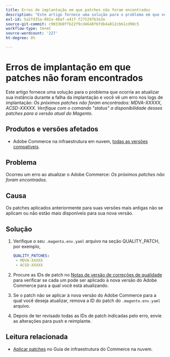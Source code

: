 ```yaml
---
title: Erros de implantação em que patches não foram encontrados
description: "Este artigo fornece uma solução para o problema em que você vê um erro *Os próximos patches não foram encontrados: MDVA-XXXXX, ACSD-XXXXX. Verifique com o comando 'status' a disponibilidade desses patches para a versão atual do Magento*."
exl-id: 5a2fd35a-892a-48af-a41f-f275297b3e2e
source-git-commit: c903360ffb22f9cd4648f6fdb4a812cb61cd90c5
workflow-type: tm+mt
source-wordcount: '227'
ht-degree: 0%

---
```


# Erros de implantação em que patches não foram encontrados

Este artigo fornece uma solução para o problema que ocorria ao atualizar sua instância durante a falha da implantação e você vê um erro nos logs de implantação: *Os próximos patches não foram encontrados: MDVA-XXXXX, ACSD-XXXXX. Verifique com o comando &quot;status&quot; a disponibilidade desses patches para a versão atual do Magento*.

## Produtos e versões afetados

* Adobe Commerce na infraestrutura em nuvem, [todas as versões compatíveis](https://magento.com/sites/default/files/magento-software-lifecycle-policy.pdf).


## Problema

Ocorreu um erro ao atualizar o Adobe Commerce: *Os próximos patches não foram encontrados*.

## Causa

Os patches aplicados anteriormente para suas versões mais antigas não se aplicam ou não estão mais disponíveis para sua nova versão.

## Solução

1. Verifique o seu `.magento.env.yaml` arquivo na seção QUALITY_PATCH, por exemplo,

   ```yaml
   QUALITY_PATCHES:
    - MDVA-XXXXX
    - ACSD-XXXXX
   ```

1. Procure as IDs de patch no [Notas de versão de correções de qualidade](/docs/commerce-operations/tools/quality-patches-tool/release-notes.html) para verificar se cada um pode ser aplicado à nova versão do Adobe Commerce para a qual você está atualizando.
1. Se o patch não se aplicar à nova versão do Adobe Commerce para a qual você deseja atualizar, remova a ID do patch do `.magento.env.yaml` arquivo.
1. Depois de ter revisado todas as IDs de patch indicadas pelo erro, envie as alterações para push e reimplante.

## Leitura relacionada

* [Aplicar patches](/docs/commerce-cloud-service/user-guide/develop/upgrade/apply-patches.html?lang=en#apply-a-patch-in-a-local-environment) no Guia de infraestrutura do Commerce na nuvem.
